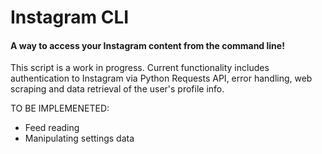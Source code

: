 # Instagram CLI
#### A way to access your Instagram content from the command line!

This script is a work in progress. Current functionality includes authentication to Instagram via Python Requests API, 
error handling, web scraping and data retrieval of the user's profile info.

TO BE IMPLEMENETED:
*   Feed reading
*   Manipulating settings data
